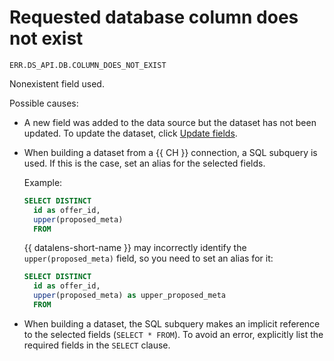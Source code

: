 # Requested database column does not exist

`ERR.DS_API.DB.COLUMN_DOES_NOT_EXIST`

Nonexistent field used.

Possible causes:

* A new field was added to the data source but the dataset has not been updated. To update the dataset, click [Update fields](../../operations/dataset/update-field.md).

* When building a dataset from a {{ CH }} connection, a SQL subquery is used. If this is the case, set an alias for the selected fields.

   Example:

   ```sql
   SELECT DISTINCT
     id as offer_id,
     upper(proposed_meta)
     FROM
   ```

   {{ datalens-short-name }} may incorrectly identify the `upper(proposed_meta)` field, so you need to set an alias for it:

   ```sql
   SELECT DISTINCT
     id as offer_id,
     upper(proposed_meta) as upper_proposed_meta
     FROM
   ```

* When building a dataset, the SQL subquery makes an implicit reference to the selected fields (`SELECT * FROM`). To avoid an error, explicitly list the required fields in the `SELECT` clause.
